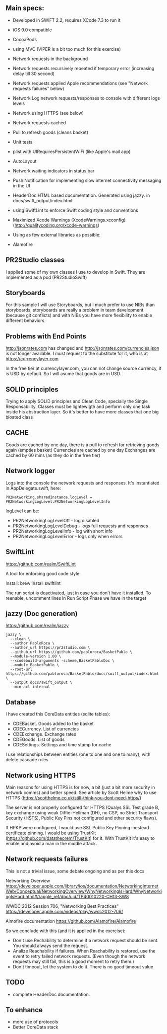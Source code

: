 
## Main specs:

* Developed in SWIFT 2.2, requires XCode 7.3 to run it
* iOS 9.0 compatible
* CocoaPods
* using MVC (VIPER is a bit too much for this exercise)
* Network requests in the background
* Network requests recursively repeated if temporary error (increasing delay till 30 second)
* Network requests applied Apple recommendations (see "Network requests failures" below)
* Network Log network requests/responses to console with different logs levels
* Network using HTTPS (see below)
* Network requests cached
* Pull to refresh goods (cleans basket)
* Unit tests
* plist with UIRequiresPersistentWiFi (like Apple's mail app)
* AutoLayout
* Network waiting indicators in status bar
* Push Notification for implementing slow internet connectivity messaging in the UI
* HeaderDoc HTML based documentation. Generated using jazzy. in docs/swift_output/index.html
* using SwiftLint to enforce Swift coding style and conventions
* Maximized Xcode Warnings (XcodeWarnings.xcconfig) (http://qualitycoding.org/xcode-warnings)
* Using as few external libraries as possible:

* Alamofire

## PR2Studio classes

I applied some of my own classes I use to develop in Swift. They are implemented as a pod (PR2StudioSwift)

## Storyboards

For this sample I will use Storyboards, but I much prefer to use NIBs than storyboards, storyboards are really a problem in team 
development (because git conflicts) and with NIBs you have more flexibility to enable different behaviors.

## Problems with End Points

http://jsonrates.com has changed and http://jsonrates.com/currencies.json is not longer available. I must request to the substitute for it, who is at https://currencylayer.com

In the free tier at currencylayer.com, you can not change source currency, it is USD by default. So I will asume that goods are in USD.

## SOLID principles

Trying to apply SOLID principles and Clean Code, specially the Single Responsability. Classes must be lightewigth and perform only one task inside his abstraction layer. So it's better to have more classes that one big bloated class

## CACHE

Goods are cached by one day, there is a pull to refresh for retrieving goods again (empties basket)
Currencies are cached by one day
Exchanges are cached by 60 mins (as they do in the free tier)

## Network logger

Logs into the console the network requests and responses. It's instantiated in AppDelegate.swift, here:

    PR2Networking.sharedInstance.logLevel = PR2NetworkingLogLevel.PR2NetworkingLogLevelInfo

logLevel can be:

* PR2NetworkingLogLevelOff - log disabled
* PR2NetworkingLogLevelDebug - logs full requests and responses
* PR2NetworkingLogLevelInfo - log with short info
* PR2NetworkingLogLevelError - logs only when errors

## SwiftLint
https://github.com/realm/SwiftLint

A tool for enforcing good code style.

Install: brew install swiftlint

The run script is deactivated, just in case you don't have it installed. To reenable, uncomment lines in Run Script Phase we have in the target

## jazzy (Doc generation)
https://github.com/realm/jazzy

    jazzy \
      --clean \
      --author PabloRoca \
      --author_url https://pr2studio.com \
      --github_url https://github.com/pabloroca/BasketPablo \
      --module-version 1.00 \
      --xcodebuild-arguments -scheme,BasketPabloDoc \
      --module BasketPablo \
      --root-url https://github.com/pabloroca/BasketPablo/docs/swift_output/index.html \
      --output docs/swift_output \
      --min-acl internal 


## Database

I have created this CoreData entities (sqlite tables):

* CDEBasket. Goods added to the basket
* CDECurrency. List of currencies
* CDEExchange. Exchange rates
* CDEGoods. List of goods
* CDESettings. Settings and time stamp for cache

I use relationships between entities (one to one and one to many), with delete cascade rules

## Network using HTTPS

Main reasons for using HTTPS is for now, a bit (just a bit more security in network comms) and better speed. See article by Scott Helme why to use HTTPS (https://scotthelme.co.uk/still-think-you-dont-need-https/)

The server is not properly configured for HTTPS (Qualys SSL Test grade B, key exchange using weak Diffie-Hellman (DH), no CSP, no Strict Transport Security (HSTS), Public Key Pins not configured and other security flaws).

If HPKP were configured, I would use SSL Public Key Pinning inestead certificate pinning. I would be using TrustKit (https://github.com/datatheorem/TrustKit) for it. With TrustKit it's easy to enable and avoid a man in the middle attack.

## Network requests failures

This is not a trivial issue, some debate ongoing and as per this docs

Networking Overview
https://developer.apple.com/library/ios/documentation/NetworkingInternetWeb/Conceptual/NetworkingOverview/WhyNetworkingIsHard/WhyNetworkingIsHard.html#//apple_ref/doc/uid/TP40010220-CH13-SW8

WWDC 2012 Session 706, "Networking Best Practices"
https://developer.apple.com/videos/play/wwdc2012-706/

Almofire documentation
https://github.com/Alamofire/Alamofire

So we conclude with this (and it is applied in the exercise):

* Don't use Rechability to determine if a network request should be sent. You should always send the request.
* Analize Reachability if failures. When Reachability is restored, use the event to retry failed network requests. (Even though the network requests may still fail, this is a good moment to retry them.)
* Don't timeout, let the system to do it. There is no good timeout value

## TODO

* complete HeaderDoc documentation.

## To enhance

* more use of protocols
* Better CoreData stack

